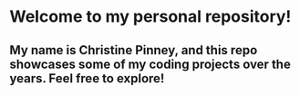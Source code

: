 # Welcome to my personal repository!

## **My name is Christine Pinney, and this repo showcases some of my coding projects over the years. Feel free to explore!**
